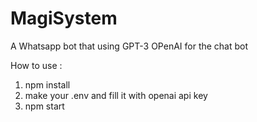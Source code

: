 ﻿# MagiSystem
A Whatsapp bot that using GPT-3 OPenAI for the chat bot

How to use :
1. npm install
2. make your .env and fill it with openai api key
3. npm start 
